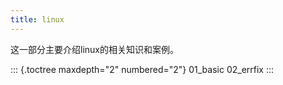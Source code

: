 ```yaml
---
title: linux
---
```


这一部分主要介绍linux的相关知识和案例。

::: {.toctree maxdepth="2" numbered="2"}
01_basic 02_errfix
:::
